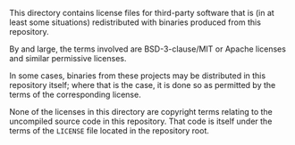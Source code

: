 This directory contains license files for third-party software that is
(in at least some situations) redistributed with binaries produced from this
repository.

By and large, the terms involved are BSD-3-clause/MIT or Apache licenses and similar
permissive licenses.

In some cases, binaries from these projects may be distributed in this repository itself;
where that is the case, it is done so as permitted by the terms of the corresponding license.

None of the licenses in this directory are copyright terms relating to the uncompiled source
code in this repository. That code is itself under the terms of the `LICENSE` file located
in the repository root.
